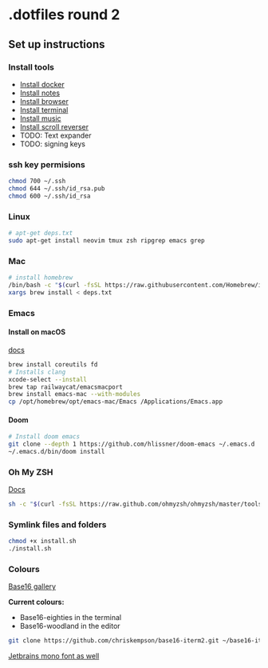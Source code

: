 # .dotfiles round 2

## Set up instructions

### Install tools

- [Install docker](https://docs.docker.com/engine/install/)
- [Install notes](https://apps.apple.com/gb/app/bear-markdown-notes/id1091189122?mt=12)
- [Install browser](https://arc.net)
- [Install terminal](https://iterm2.com/downloads.html)
- [Install music](https://www.spotify.com/de-en/download/other/)
- [Install scroll reverser](https://pilotmoon.com/scrollreverser/)
- TODO: Text expander
- TODO: signing keys


### ssh key permisions

``` bash
chmod 700 ~/.ssh
chmod 644 ~/.ssh/id_rsa.pub
chmod 600 ~/.ssh/id_rsa
```


### Linux
```bash
# apt-get deps.txt
sudo apt-get install neovim tmux zsh ripgrep emacs grep
```

### Mac
```bash
# install homebrew
/bin/bash -c "$(curl -fsSL https://raw.githubusercontent.com/Homebrew/install/HEAD/install.sh)"
xargs brew install < deps.txt
```

### Emacs
#### Install on macOS
[docs](https://github.com/hlissner/doom-emacs/blob/develop/docs/getting_started.org#on-macos)

```bash
brew install coreutils fd
# Installs clang
xcode-select --install
brew tap railwaycat/emacsmacport
brew install emacs-mac --with-modules
cp /opt/homebrew/opt/emacs-mac/Emacs /Applications/Emacs.app
```

#### Doom 
```bash
# Install doom emacs
git clone --depth 1 https://github.com/hlissner/doom-emacs ~/.emacs.d
~/.emacs.d/bin/doom install
```


### Oh My ZSH
[Docs](https://ohmyz.sh/#install)

``` bash
sh -c "$(curl -fsSL https://raw.github.com/ohmyzsh/ohmyzsh/master/tools/install.sh)"
```

### Symlink files and folders

```bash
chmod +x install.sh
./install.sh
```

### Colours
[Base16 gallery](https://tinted-theming.github.io/base16-emacs/)

**Current colours:**
- Base16-eighties in the terminal
- Base16-woodland in the editor


``` bash
git clone https://github.com/chriskempson/base16-iterm2.git ~/base16-iterm2
```

[Jetbrains mono font as well](https://www.jetbrains.com/lp/mono/)

